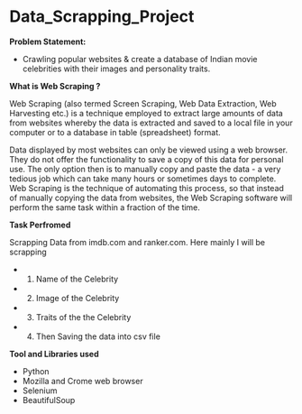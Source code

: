 # Data_Scrapping_Project

**Problem Statement:**
- Crawling popular websites &amp; create a database of Indian movie celebrities with their images and personality traits.

**What is Web Scraping ?**

Web Scraping (also termed Screen Scraping, Web Data Extraction, Web Harvesting etc.) is a technique employed to extract large amounts of data from websites whereby the data is extracted and saved to a local file in your computer or to a database in table (spreadsheet) format.

Data displayed by most websites can only be viewed using a web browser. They do not offer the functionality to save a copy of this data for personal use. The only option then is to manually copy and paste the data - a very tedious job which can take many hours or sometimes days to complete. Web Scraping is the technique of automating this process, so that instead of manually copying the data from websites, the Web Scraping software will perform the same task within a fraction of the time.

**Task Perfromed**

Scrapping Data from imdb.com and ranker.com. Here mainly I will be scrapping
- 1) Name of the Celebrity
- 2) Image of the Celebrity
- 3) Traits of the the Celebrity
- 4) Then Saving the data into csv file

**Tool and Libraries used**
- Python
- Mozilla and Crome web browser
- Selenium
- BeautifulSoup
